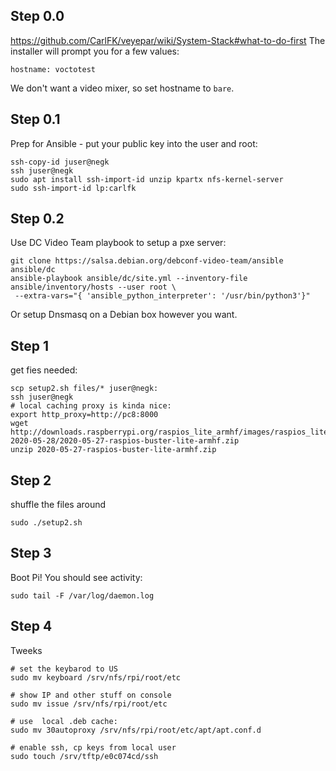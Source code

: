 ## Step 0.0
https://github.com/CarlFK/veyepar/wiki/System-Stack#what-to-do-first
The installer will prompt you for a few values:
```
hostname: voctotest
```
We don't want a video mixer, so set hostname to `bare`.

## Step 0.1
Prep for Ansible - put your public key into the user and root:
```
ssh-copy-id juser@negk
ssh juser@negk
sudo apt install ssh-import-id unzip kpartx nfs-kernel-server
sudo ssh-import-id lp:carlfk
```

## Step 0.2
Use DC Video Team playbook to setup a pxe server:
```
git clone https://salsa.debian.org/debconf-video-team/ansible ansible/dc
ansible-playbook ansible/dc/site.yml --inventory-file ansible/inventory/hosts --user root \
 --extra-vars="{ 'ansible_python_interpreter': '/usr/bin/python3'}"
```
Or setup Dnsmasq on a Debian box however you want.

## Step 1
get fies needed:
```
scp setup2.sh files/* juser@negk:
ssh juser@negk
# local caching proxy is kinda nice:
export http_proxy=http://pc8:8000
wget http://downloads.raspberrypi.org/raspios_lite_armhf/images/raspios_lite_armhf-2020-05-28/2020-05-27-raspios-buster-lite-armhf.zip
unzip 2020-05-27-raspios-buster-lite-armhf.zip
```
## Step 2
shuffle the files around
```
sudo ./setup2.sh
```

## Step 3
Boot Pi!  You should see activity:
```
sudo tail -F /var/log/daemon.log
```

## Step 4
Tweeks

```
# set the keybarod to US
sudo mv keyboard /srv/nfs/rpi/root/etc

# show IP and other stuff on console
sudo mv issue /srv/nfs/rpi/root/etc

# use  local .deb cache:
sudo mv 30autoproxy /srv/nfs/rpi/root/etc/apt/apt.conf.d

# enable ssh, cp keys from local user
sudo touch /srv/tftp/e0c074cd/ssh
```

